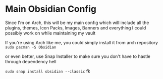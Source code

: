 #  Main Obsidian Config
Since I'm on Arch, this will be my main config which will include all the plugins, themes, Icon Packs, Images, Banners and everything I could possibly work on while maintaining my vault

If you're using Arch like me, you could simply install it from arch repository 
`sudo pacman -S Obsidian`

or even better, use Snap Installer to make sure you don't have to hastle through dependency hell


`sudo snap install obsidian --classic`
fk